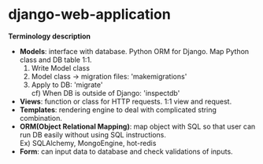 # django-web-application
<b>Terminology description</b>
- <b>Models</b>: interface with database. Python ORM for Django. Map Python class and DB table 1:1.
    1. Write Model class
    2. Model class -> migration files: 'makemigrations'
    3. Apply to DB: 'migrate' \
    cf) When DB is outside of Django: 'inspectdb'
- <b>Views</b>: function or class for HTTP requests. 1:1 view and request.
- <b>Templates</b>: rendering engine to deal with complicated string combination.
- <b>ORM(Object Relational Mapping)</b>: map object with SQL so that user can run DB easily without using SQL instructions. \
Ex) SQLAlchemy, MongoEngine, hot-redis
- <b>Form</b>: can input data to database and check validations of inputs.
